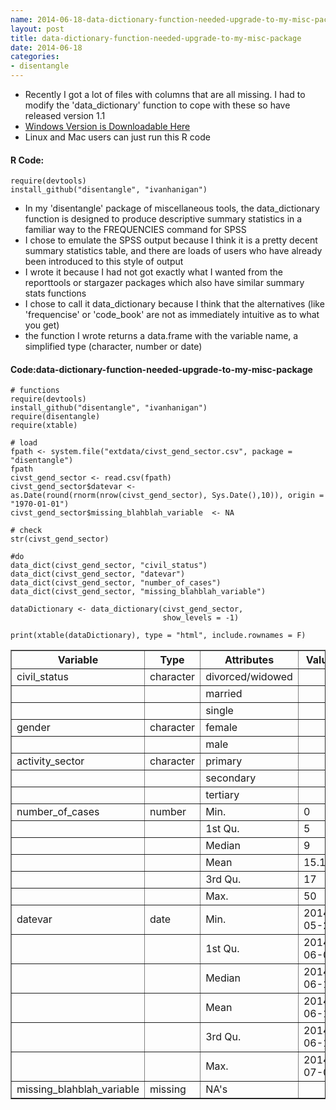 ```yaml
---
name: 2014-06-18-data-dictionary-function-needed-upgrade-to-my-misc-package
layout: post
title: data-dictionary-function-needed-upgrade-to-my-misc-package
date: 2014-06-18
categories:
- disentangle
---
```


- Recently I got a lot of files with columns that are all missing.  I had to modify the 'data\_dictionary' function to cope with these so have released version 1.1
- [Windows Version is Downloadable Here](http://ivanhanigan.github.io/disentangle/lib/disentangle_1.1.zip)
- Linux and Mac users can just run this R code

#### R Code:
    require(devtools)
    install_github("disentangle", "ivanhanigan")

<p></p>

- In my 'disentangle' package of miscellaneous tools, the data\_dictionary function is designed to produce descriptive summary statistics in a familiar way to the FREQUENCIES command for SPSS
- I chose to emulate the SPSS output because I think it is a pretty decent summary statistics table, and there are loads of users who have already been introduced to this style of output
- I wrote it because I had not got exactly what I wanted from the reporttools or stargazer packages which also have similar summary stats functions
- I chose to call it data\_dictionary because I think that the alternatives (like 'frequencise' or 'code\_book' are not as immediately intuitive as to what you get) 
- the function I wrote returns a data.frame with the variable name, a simplified type (character, number or date)

#### Code:data-dictionary-function-needed-upgrade-to-my-misc-package
    # functions
    require(devtools)
    install_github("disentangle", "ivanhanigan")
    require(disentangle)
    require(xtable)

    # load
    fpath <- system.file("extdata/civst_gend_sector.csv", package = "disentangle")
    fpath
    civst_gend_sector <- read.csv(fpath)
    civst_gend_sector$datevar <- as.Date(round(rnorm(nrow(civst_gend_sector), Sys.Date(),10)), origin = "1970-01-01")
    civst_gend_sector$missing_blahblah_variable  <- NA

    # check
    str(civst_gend_sector)

    #do
    data_dict(civst_gend_sector, "civil_status")
    data_dict(civst_gend_sector, "datevar")
    data_dict(civst_gend_sector, "number_of_cases")
    data_dict(civst_gend_sector, "missing_blahblah_variable")
    
    dataDictionary <- data_dictionary(civst_gend_sector,
                                      show_levels = -1)
    
    print(xtable(dataDictionary), type = "html", include.rownames = F)

<p></p>

<!-- html table generated in R 3.1.0 by xtable 1.7-1 package -->
<!-- Wed Jun 18 22:41:49 2014 -->
<TABLE border=1>
<TR> <TH> Variable </TH> <TH> Type </TH> <TH> Attributes </TH> <TH> Value </TH> <TH> Count </TH> <TH> Percent </TH>  </TR>
  <TR> <TD> civil_status </TD> <TD> character </TD> <TD> divorced/widowed </TD> <TD>  </TD> <TD> 6 </TD> <TD align="right"> 33.33 </TD> </TR>
  <TR> <TD>  </TD> <TD>  </TD> <TD> married </TD> <TD>  </TD> <TD> 6 </TD> <TD align="right"> 33.33 </TD> </TR>
  <TR> <TD>  </TD> <TD>  </TD> <TD> single </TD> <TD>  </TD> <TD> 6 </TD> <TD align="right"> 33.33 </TD> </TR>
  <TR> <TD> gender </TD> <TD> character </TD> <TD> female </TD> <TD>  </TD> <TD> 9 </TD> <TD align="right"> 50.00 </TD> </TR>
  <TR> <TD>  </TD> <TD>  </TD> <TD> male </TD> <TD>  </TD> <TD> 9 </TD> <TD align="right"> 50.00 </TD> </TR>
  <TR> <TD> activity_sector </TD> <TD> character </TD> <TD> primary </TD> <TD>  </TD> <TD> 6 </TD> <TD align="right"> 33.33 </TD> </TR>
  <TR> <TD>  </TD> <TD>  </TD> <TD> secondary </TD> <TD>  </TD> <TD> 6 </TD> <TD align="right"> 33.33 </TD> </TR>
  <TR> <TD>  </TD> <TD>  </TD> <TD> tertiary </TD> <TD>  </TD> <TD> 6 </TD> <TD align="right"> 33.33 </TD> </TR>
  <TR> <TD> number_of_cases </TD> <TD> number </TD> <TD> Min. </TD> <TD> 0 </TD> <TD>  </TD> <TD align="right">  </TD> </TR>
  <TR> <TD>  </TD> <TD>  </TD> <TD> 1st Qu. </TD> <TD> 5 </TD> <TD>  </TD> <TD align="right">  </TD> </TR>
  <TR> <TD>  </TD> <TD>  </TD> <TD> Median </TD> <TD> 9 </TD> <TD>  </TD> <TD align="right">  </TD> </TR>
  <TR> <TD>  </TD> <TD>  </TD> <TD> Mean </TD> <TD> 15.17 </TD> <TD>  </TD> <TD align="right">  </TD> </TR>
  <TR> <TD>  </TD> <TD>  </TD> <TD> 3rd Qu. </TD> <TD> 17 </TD> <TD>  </TD> <TD align="right">  </TD> </TR>
  <TR> <TD>  </TD> <TD>  </TD> <TD> Max. </TD> <TD> 50 </TD> <TD>  </TD> <TD align="right">  </TD> </TR>
  <TR> <TD> datevar </TD> <TD> date </TD> <TD> Min. </TD> <TD> 2014-05-26 </TD> <TD>  </TD> <TD align="right">  </TD> </TR>
  <TR> <TD>  </TD> <TD>  </TD> <TD> 1st Qu. </TD> <TD> 2014-06-07 </TD> <TD>  </TD> <TD align="right">  </TD> </TR>
  <TR> <TD>  </TD> <TD>  </TD> <TD> Median </TD> <TD> 2014-06-15 </TD> <TD>  </TD> <TD align="right">  </TD> </TR>
  <TR> <TD>  </TD> <TD>  </TD> <TD> Mean </TD> <TD> 2014-06-14 </TD> <TD>  </TD> <TD align="right">  </TD> </TR>
  <TR> <TD>  </TD> <TD>  </TD> <TD> 3rd Qu. </TD> <TD> 2014-06-18 </TD> <TD>  </TD> <TD align="right">  </TD> </TR>
  <TR> <TD>  </TD> <TD>  </TD> <TD> Max. </TD> <TD> 2014-07-05 </TD> <TD>  </TD> <TD align="right">  </TD> </TR>
  <TR> <TD> missing_blahblah_variable </TD> <TD> missing </TD> <TD> NA's </TD> <TD>  </TD> <TD> 18 </TD> <TD align="right"> 100.00 </TD> </TR>
  </TABLE>
